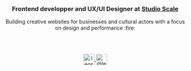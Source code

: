 
<h3 align="center">Frontend developper and UX/UI Designer at <a href="studio-scale.com" target="_blank">Studio Scale</a> </h3>
<p align="center">Building creative websites for businesses and cultural actors
with a focus on design and performance :fire:</p>  
   <br /> <br />
 
  <p align="center">
    <a href="https://codepen.io/leoseyers" target="blank">
      <img align="center" src="https://cdn.jsdelivr.net/npm/simple-icons@3.0.1/icons/codepen.svg" alt="leoseyers" height="30" width="30" />
    </a>
  <a href="https://medium.com/@leoseyers" target="blank">
    <img align="center" src="https://cdn.jsdelivr.net/npm/simple-icons@3.0.1/icons/medium.svg" alt="@leoseyers" height="30" width="30" />
  </a>
</p>
